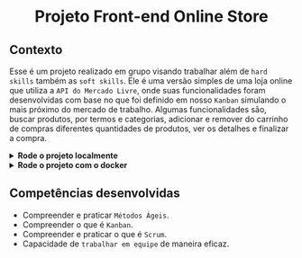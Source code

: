 # <p align="center">Projeto Front-end Online Store</p>

## Contexto

Esse é um projeto realizado em grupo visando trabalhar além de `hard skills` também as `soft skills`. Ele é uma versão simples de uma loja online que utiliza a `API do Mercado Livre`, onde suas funcionalidades foram desenvolvidas com base no que foi definido em nosso `Kanban` simulando o mais próximo do mercado de trabalho. Algumas funcionalidades são, buscar produtos, por termos e categorias, adicionar e remover do carrinho de compras diferentes quantidades de produtos, ver os detalhes e finalizar a compra.

<details>

<summary><strong>Rode o projeto localmente</strong></summary><br>

> ⚠️ É preciso ter o [Node](https://nodejs.org/en) instalado em sua máquina.

Clone o repositório:

```SHELL
git clone git@github.com:mairess/project-frontend-online-store-ts.git
```

Instale as dependências:

```SHELL
npm install
```

Inicie o vite server:

```SHELL
npm run dev
```

</details>

<details>

<summary><strong>Rode o projeto com o docker</strong></summary><br>

> ⚠️ É preciso ter o [Docker](https://www.docker.com/get-started/) instalado em sua máquina.

Clone o repositório:

```SHELL
git clone git@github.com:mairess/project-frontend-online-store-ts.git
```

Suba o container:

```SHELL
docker compose up -d
```

O vite server estará disponível na porta `3000`:

```HTML
http://localhost:3000
```

</details>

## Competências desenvolvidas

- Compreender e praticar `Métodos Ágeis`.
- Compreender o que é `Kanban`.
- Compreender e praticar o que é `Scrum`.
- Capacidade de `trabalhar em equipe` de maneira eficaz.
